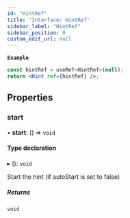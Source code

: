 ```yaml
---
id: "HintRef"
title: "Interface: HintRef"
sidebar_label: "HintRef"
sidebar_position: 0
custom_edit_url: null
---
```


**`Example`**

```jsx
const hintRef = useRef<HintRef>(null);
return <Hint ref={hintRef} />;
```

## Properties

### start

• **start**: () => `void`

#### Type declaration

▸ (): `void`

Start the hint (if autoStart is set to false)

##### Returns

`void`
